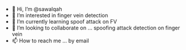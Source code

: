 - 👋 Hi, I’m @sawalqah
- 👀 I’m interested in finger vein detection
- 🌱 I’m currently learning spoof attack on FV
- 💞️ I’m looking to collaborate on ... spoofing attack detection on finger vein  
- 📫 How to reach me ... by email 

<!---
sawalqah/sawalqah is a ✨ special ✨ repository because its `README.md` (this file) appears on your GitHub profile.
You can click the Preview link to take a look at your changes.
--->
